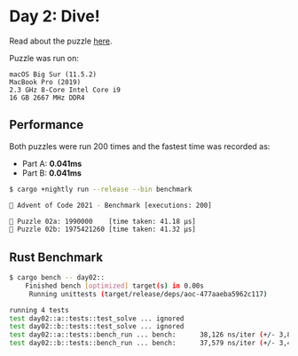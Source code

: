 # Day 2: Dive!

Read about the puzzle [here](https://adventofcode.com/2021/day/2).

Puzzle was run on:

```text
macOS Big Sur (11.5.2)
MacBook Pro (2019)
2.3 GHz 8-Core Intel Core i9
16 GB 2667 MHz DDR4
```

## Performance

Both puzzles were run 200 times and the fastest time was recorded as:

- Part A: **0.041ms**
- Part B: **0.041ms**

```sh
$ cargo +nightly run --release --bin benchmark

🎄 Advent of Code 2021 - Benchmark [executions: 200]

🧩 Puzzle 02a: 1990000    [time taken: 41.18 μs]
🧩 Puzzle 02b: 1975421260 [time taken: 41.32 μs]
```

## Rust Benchmark

```sh
$ cargo bench -- day02::
    Finished bench [optimized] target(s) in 0.00s
     Running unittests (target/release/deps/aoc-477aaeba5962c117)

running 4 tests
test day02::a::tests::test_solve ... ignored
test day02::b::tests::test_solve ... ignored
test day02::a::tests::bench_run ... bench:      38,126 ns/iter (+/- 3,896)
test day02::b::tests::bench_run ... bench:      37,579 ns/iter (+/- 3,423)
```
